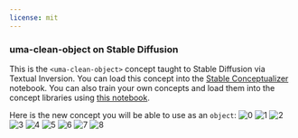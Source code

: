 ```yaml
---
license: mit
---
```

### uma-clean-object on Stable Diffusion
This is the `<uma-clean-object>` concept taught to Stable Diffusion via Textual Inversion. You can load this concept into the [Stable Conceptualizer](https://colab.research.google.com/github/huggingface/notebooks/blob/main/diffusers/stable_conceptualizer_inference.ipynb) notebook. You can also train your own concepts and load them into the concept libraries using [this notebook](https://colab.research.google.com/github/huggingface/notebooks/blob/main/diffusers/sd_textual_inversion_training.ipynb).

Here is the new concept you will be able to use as an `object`:
![<uma-clean-object> 0](https://huggingface.co/sd-concepts-library/uma-clean-object/resolve/main/concept_images/unnamed_10_.jpg)
![<uma-clean-object> 1](https://huggingface.co/sd-concepts-library/uma-clean-object/resolve/main/concept_images/unnamed_1_.jpg)
![<uma-clean-object> 2](https://huggingface.co/sd-concepts-library/uma-clean-object/resolve/main/concept_images/unnamed_12_.jpg)
![<uma-clean-object> 3](https://huggingface.co/sd-concepts-library/uma-clean-object/resolve/main/concept_images/FcybPCqaUAAxIEn.png)
![<uma-clean-object> 4](https://huggingface.co/sd-concepts-library/uma-clean-object/resolve/main/concept_images/3-30-25.png)
![<uma-clean-object> 5](https://huggingface.co/sd-concepts-library/uma-clean-object/resolve/main/concept_images/Fc8KllxagAMYlhf.png)
![<uma-clean-object> 6](https://huggingface.co/sd-concepts-library/uma-clean-object/resolve/main/concept_images/FcuE6B4aUAEi422.png)
![<uma-clean-object> 7](https://huggingface.co/sd-concepts-library/uma-clean-object/resolve/main/concept_images/10.jpg)
![<uma-clean-object> 8](https://huggingface.co/sd-concepts-library/uma-clean-object/resolve/main/concept_images/file.jpg)

